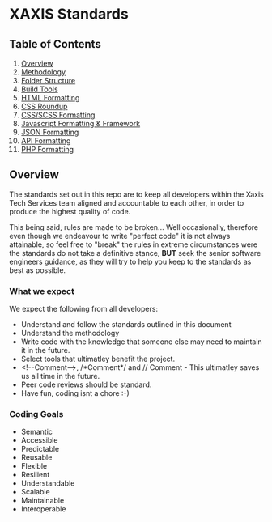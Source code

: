# XAXIS Standards

## Table of Contents
1. [Overview](#overview)
2. [Methodology](/general/methodology.md)
3. [Folder Structure](/general/folder-structure.md)
4. [Build Tools](/general/build-tools.md)
5. [HTML Formatting](/html/html.md)
6. [CSS Roundup](/css/css.md)
7. [CSS/SCSS Formatting](/css/scss.md)
8. [Javascript Formatting &amp; Framework](/js/js.md)
9. [JSON Formatting](/js/json.md)
10. [API Formatting](/api/api.md)
11. [PHP Formatting](/php/php.md)

## <a name="overview"></a>Overview

The standards set out in this repo are to keep all developers within the Xaxis Tech Services team aligned and accountable to each other, in order to produce the highest quality of code.

This being said, rules are made to be broken... Well occasionally, therefore even though we endeavour to write "perfect code" it is not always attainable, so feel free to "break" the rules in extreme circumstances were the standards do not take a definitive stance, **BUT** seek the senior software engineers guidance, as they will try to help you keep to the standards as best as possible.

### What we expect
We expect the following from all developers:
* Understand and follow the standards outlined in this document
* Understand the methodology
* Write code with the knowledge that someone else may need to maintain it in the future.
* Select tools that ultimatley benefit the project.
* \<!--Comment-->, /\*Comment\*/ and // Comment - This ultimatley saves us all time in the future.
* Peer code reviews should be standard. 
* Have fun, coding isnt a chore :-)

### Coding Goals

* Semantic
* Accessible
* Predictable
* Reusable
* Flexible
* Resilient
* Understandable
* Scalable
* Maintainable
* Interoperable